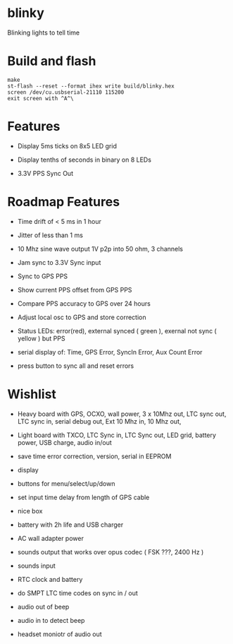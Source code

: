 # blinky

Blinking lights to tell time


# Build and flash

```
make 
st-flash --reset --format ihex write build/blinky.hex
screen /dev/cu.usbserial-21110 115200
exit screen with ^A^\
```


# Features 

* Display 5ms ticks on 8x5 LED grid 

* Display tenths of seconds in binary on 8 LEDs

* 3.3V PPS Sync Out 



# Roadmap Features 

* Time drift of < 5 ms in 1 hour 

* Jitter of less than 1 ms 

* 10 Mhz sine wave output 1V p2p into 50 ohm, 3 channels 

* Jam sync to 3.3V Sync input

* Sync to GPS PPS 

* Show current PPS offset from GPS PPS

* Compare PPS accuracy to GPS over 24 hours 

* Adjust local osc to GPS and store correction 

* Status LEDs: error(red), external synced ( green ), exernal not sync (
  yellow ) but PPS 

* serial display of: Time, GPS Error, SyncIn Error, Aux Count Error 

* press button to sync all and reset errors 

# Wishlist

* Heavy board with GPS, OCXO, wall power, 3 x 10Mhz out, LTC sync out, LTC
  sync in, serial debug out, Ext 10 Mhz in, 10 Mhz out,  

* Light board with TXCO, LTC Sync in, LTC Sync out, LED grid, battery power, USB charge, audio in/out

* save time error correction, version, serial in EEPROM 

* display 

* buttons for menu/select/up/down

* set input time delay from length of GPS cable 

* nice box 

* battery with 2h life and USB charger 

* AC wall adapter power 

* sounds output that works over opus codec ( FSK ???, 2400 Hz ) 

* sounds input 

* RTC clock and battery 

* do SMPT LTC time codes on sync in / out 

* audio out of beep

* audio in to detect beep

* headset moniotr of audio out

